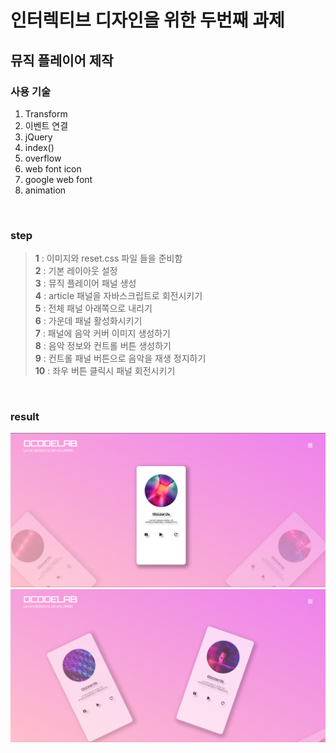 # 인터렉티브 디자인을 위한 두번째 과제

## 뮤직 플레이어 제작

### 사용 기술

1. Transform
2. 이벤트 연결
3. jQuery
4. index()
5. overflow
6. web font icon
7. google web font
8. animation
<br>

### step

> **1** : 이미지와 reset.css 파일 들을 준비함
> <br> **2** : 기본 레이아웃 설정
> <br> **3** : 뮤직 플레이어 패널 생성
> <br> **4** : article 패널을 자바스크립트로 회전시키기
> <br> **5** : 전체 패널 아래쪽으로 내리기
> <br> **6** : 가운데 패널 활성화시키기
> <br> **7** : 패널에 음악 커버 이미지 생성하기
> <br> **8** : 음악 정보와 컨트롤 버튼 생성하기
> <br> **9** : 컨트롤 패널 버튼으로 음악을 재생 정지하기
> <br> **10** : 좌우 버튼 클릭시 패널 회전시키기
<br>

### result

![alt](./img/result.png)
![alt](./img/result02.png)
